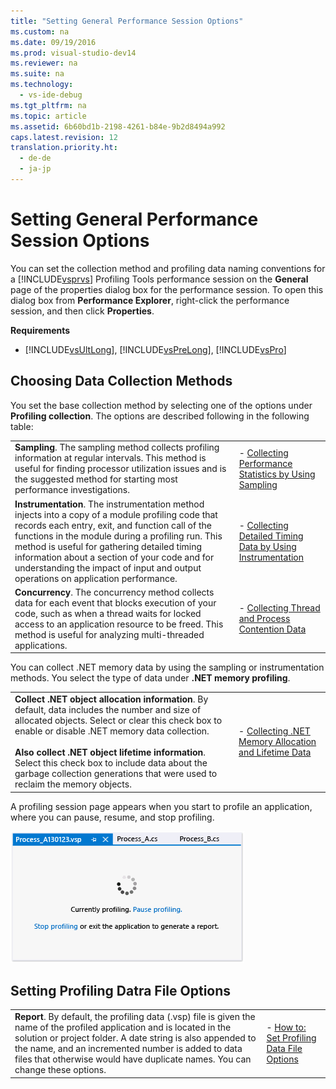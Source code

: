 ```yaml
---
title: "Setting General Performance Session Options"
ms.custom: na
ms.date: 09/19/2016
ms.prod: visual-studio-dev14
ms.reviewer: na
ms.suite: na
ms.technology: 
  - vs-ide-debug
ms.tgt_pltfrm: na
ms.topic: article
ms.assetid: 6b60bd1b-2198-4261-b84e-9b2d8494a992
caps.latest.revision: 12
translation.priority.ht: 
  - de-de
  - ja-jp
---
```

# Setting General Performance Session Options
You can set the collection method and profiling data naming conventions for a [!INCLUDE[vsprvs](../vs140/includes/vsprvs_md.md)] Profiling Tools performance session on the **General** page of the properties dialog box for the performance session. To open this dialog box from **Performance Explorer**, right-click the performance session, and then click **Properties**.  
  
 **Requirements**  
  
-   [!INCLUDE[vsUltLong](../vs140/includes/vsUltLong_md.md)], [!INCLUDE[vsPreLong](../vs140/includes/vsPreLong_md.md)], [!INCLUDE[vsPro](../vs140/includes/vsPro_md.md)]  
  
## Choosing Data Collection Methods  
 You set the base collection method by selecting one of the options under **Profiling collection**. The options are described following in the following table:  
  
|||  
|-|-|  
|**Sampling**. The sampling method collects profiling information at regular intervals. This method is useful for finding processor utilization issues and is the suggested method for starting most performance investigations.|-   [Collecting Performance Statistics by Using Sampling](../vs140/Collecting-Performance-Statistics-by-Using-Sampling.md)|  
|**Instrumentation**. The instrumentation method injects into a copy of a module profiling code that records each entry, exit, and function call of the functions in the module during a profiling run. This method is useful for gathering detailed timing information about a section of your code and for understanding the impact of input and output operations on application performance.|-   [Collecting Detailed Timing Data by Using Instrumentation](../vs140/Collecting-Detailed-Timing-Data-by-Using-Instrumentation.md)|  
|**Concurrency**. The concurrency method collects data for each event that blocks execution of your code, such as when a thread waits for locked access to an application resource to be freed. This method is useful for analyzing multi-threaded applications.|-   [Collecting Thread and Process Contention Data](../vs140/Collecting-Thread-and-Process-Concurrency-Data.md)|  
  
 You can collect .NET memory data by using the sampling or instrumentation methods. You select the type of data under **.NET memory profiling**.  
  
|||  
|-|-|  
|**Collect .NET object allocation information**. By default, data includes the number and size of allocated objects. Select or clear this check box to enable or disable .NET memory data collection.<br /><br /> **Also collect .NET object lifetime information**. Select this check box to include data about the garbage collection generations that were used to reclaim the memory objects.|-   [Collecting .NET Memory Allocation and Lifetime Data](../vs140/Collecting-.NET-Memory-Allocation-and-Lifetime-Data.md)|  
  
 A profiling session page appears when you start to profile an application, where you can pause, resume, and stop profiling.  
  
 ![Profiling session page](../vs140/media/PROF_ProfilingSessionPage.png "PROF_ProfilingSessionPage")  
  
## Setting Profiling Datra File Options  
  
|||  
|-|-|  
|**Report**. By default, the profiling data (.vsp) file is given the name of the profiled application and is located in the solution or project folder. A date string is also appended to the name, and an incremented number is added to data files that otherwise would have duplicate names. You can change these options.|-   [How to: Set Profiling Data File Options](../vs140/How-to--Set-Performance-Data-File-Name-Options.md)|